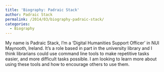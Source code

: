 ```yaml
---
title: 'Biography: Padraic Stack'
author: Padraic Stack
permalink: /2014/03/biography-padraic-stack/
categories:
  - Biography
---
```

My name is Padraic Stack, I&#8217;m a &#8216;Digital Humanities Support Officer&#8217; in NUI Maynooth, Ireland. It&#8217;s a role based in part in the university library and I think librarians could use command line tools to make repetitive tasks easier, and more difficult tasks possible. I am looking to learn more about using these tools and how to encourage others to use them.

&nbsp;
